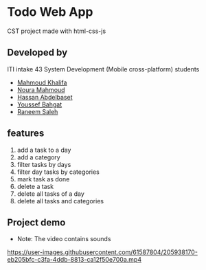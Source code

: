 <h1>Todo Web App</h1>
<p>CST project made with html-css-js</p>

<h2>Developed by</h2>
<p>ITI intake 43 System Development (Mobile cross-platform) students</p>
<ul>
<li><a href="https://github.com/mahmoudkhalifah">Mahmoud Khalifa</a></li>
<li><a href="https://github.com/Noura-Mahmoud">Noura Mahmoud</a></li>
<li><a href="https://github.com/HasanElfalt">Hassan Abdelbaset</a></li>
<li><a href="https://github.com/itsbahgat">Youssef Bahgat</a></li>
<li><a href="https://github.com/raneem74">Raneem Saleh</a></li>
</ul>

<h2>features</h2>
<ol>
<li>add a task to a day</li>
<li>add a category</li>
<li>filter tasks by days</li>
<li>filter day tasks by categories</li>
<li>mark task as done</li>
<li>delete a task</li>
<li>delete all tasks of a day</li>
<li>delete all tasks and categories</li>
</ol>

<h2>Project demo</h2>

* Note: The video contains sounds

https://user-images.githubusercontent.com/61587804/205938170-eb205bfc-c3fa-4ddb-8813-ca12f50e700a.mp4

